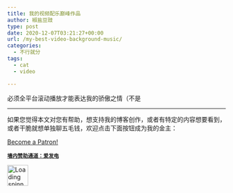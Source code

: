 ```yaml
---
title: 我的视频配乐巅峰作品
author: 椒盐豆豉
type: post
date: 2020-12-07T03:21:27+00:00
url: /my-best-video-background-music/
categories:
  - 不行就分
tags:
  - cat
  - video

---
```

必须全平台滚动播放才能表达我的骄傲之情（不是

<hr class="wp-block-separator has-text-color has-background has-quaternary-background-color has-quaternary-color is-style-wide" />

如果您觉得本文对您有帮助，想支持我的博客创作，或者有特定的内容想要看到，或者干脆就想单独聊五毛钱，欢迎点击下面按钮成为我的金主：

<a href="https://www.patreon.com/bePatron?u=46962965" data-patreon-widget-type="become-patron-button">Become a Patron!</a>  
  


**<a rel="noreferrer noopener" href="https://afdian.net/@mtfront" target="_blank"><code>墙内赞助通道：爱发电</code></a>**

<div class="da-reactions-outer TpostID474">
  <div class="da-reactions-data da-reactions-container-async left" data-type="post" data-id="474" data-nonce="7838457851" id="da-reactions-slot-post-474"> 
  
  <div class="da-reactions-static">
    <img src="http://blog.douchi.space/wp-content/plugins/da-reactions/assets/dist/loading.svg" alt="Loading spinner" width="48" height="48" style="width:48px; height:48px" />
  </div>
</div></div>